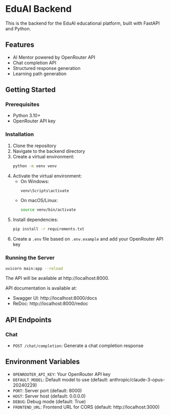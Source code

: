 # EduAI Backend

This is the backend for the EduAI educational platform, built with FastAPI and Python.

## Features

- AI Mentor powered by OpenRouter API
- Chat completion API
- Structured response generation
- Learning path generation

## Getting Started

### Prerequisites

- Python 3.10+
- OpenRouter API key

### Installation

1. Clone the repository
2. Navigate to the backend directory
3. Create a virtual environment:
   ```bash
   python -m venv venv
   ```
4. Activate the virtual environment:
   - On Windows:
     ```bash
     venv\Scripts\activate
     ```
   - On macOS/Linux:
     ```bash
     source venv/bin/activate
     ```
5. Install dependencies:
   ```bash
   pip install -r requirements.txt
   ```
6. Create a `.env` file based on `.env.example` and add your OpenRouter API key

### Running the Server

```bash
uvicorn main:app --reload
```

The API will be available at http://localhost:8000.

API documentation is available at:
- Swagger UI: http://localhost:8000/docs
- ReDoc: http://localhost:8000/redoc

## API Endpoints

### Chat

- `POST /chat/completion`: Generate a chat completion response

## Environment Variables

- `OPENROUTER_API_KEY`: Your OpenRouter API key
- `DEFAULT_MODEL`: Default model to use (default: anthropic/claude-3-opus-20240229)
- `PORT`: Server port (default: 8000)
- `HOST`: Server host (default: 0.0.0.0)
- `DEBUG`: Debug mode (default: True)
- `FRONTEND_URL`: Frontend URL for CORS (default: http://localhost:3000)
